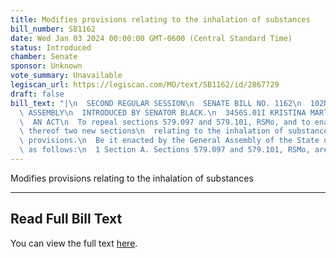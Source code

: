 ```yaml
---
title: Modifies provisions relating to the inhalation of substances
bill_number: SB1162
date: Wed Jan 03 2024 00:00:00 GMT-0600 (Central Standard Time)
status: Introduced
chamber: Senate
sponsor: Unknown
vote_summary: Unavailable
legiscan_url: https://legiscan.com/MO/text/SB1162/id/2867729
draft: false
bill_text: "|\n  SECOND REGULAR SESSION\n  SENATE BILL NO. 1162\n  102ND GENERA L\
  \ ASSEMBLY\n  INTRODUCED BY SENATOR BLACK.\n  3456S.01I KRISTINA MARTIN, Secretary\n\
  \  AN ACT\n  To repeal sections 579.097 and 579.101, RSMo, and to enact in lieu\
  \ thereof two new sections\n  relating to the inhalation of substances, with penalty\
  \ provisions.\n  Be it enacted by the General Assembly of the State of Missouri,\
  \ as follows:\n  1 Section A. Sections 579.097 and 579.101, RSMo, are"
---
```

Modifies provisions relating to the inhalation of substances

---

## Read Full Bill Text

You can view the full text [here](https://legiscan.com/MO/text/SB1162/id/2867729).
